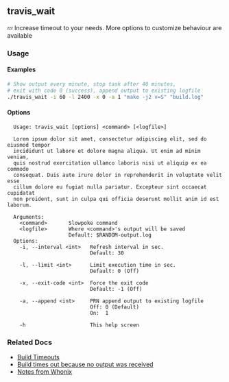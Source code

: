 ## travis_wait
:zzz: Increase timeout to your needs. More options to customize behaviour are available

### Usage

#### Examples

```sh
# Show output every minute, stop task after 40 minutes, 
# exit with code 0 (success), append output to existing logfile
./travis_wait -i 60 -l 2400 -x 0 -a 1 "make -j2 v=S" "build.log"
```

#### Options

```
  Usage: travis_wait [options] <command> [<logfile>]

  Lorem ipsum dolor sit amet, consectetur adipiscing elit, sed do eiusmod tempor
  incididunt ut labore et dolore magna aliqua. Ut enim ad minim veniam,
  quis nostrud exercitation ullamco laboris nisi ut aliquip ex ea commodo
  consequat. Duis aute irure dolor in reprehenderit in voluptate velit esse
  cillum dolore eu fugiat nulla pariatur. Excepteur sint occaecat cupidatat
  non proident, sunt in culpa qui officia deserunt mollit anim id est laborum.

  Arguments:
    <command>       Slowpoke command
    <logfile>       Where <command>'s output will be saved
                    Default: $RANDOM-output.log
  Options:
    -i, --interval <int>   Refresh interval in sec.
                           Default: 30
                           
    -l, --limit <int>      Limit execution time in sec.
                           Default: 0 (Off)
                           
    -x, --exit-code <int>  Force the exit code
                           Default: -1 (Off)
                           
    -a, --append <int>     PRN append output to existing logfile
                           Off: 0 (Default)
                           On:  1
                           
    -h                     This help screen
```

### Related Docs
* [Build Timeouts](https://docs.travis-ci.com/user/customizing-the-build/#Build-Timeouts)
* [Build times out because no output was received](https://docs.travis-ci.com/user/build-timeouts#Build-times-out-because-no-output-was-received)
* [Notes from Whonix](https://www.whonix.org/wiki/Dev/Continuous_Integration)
